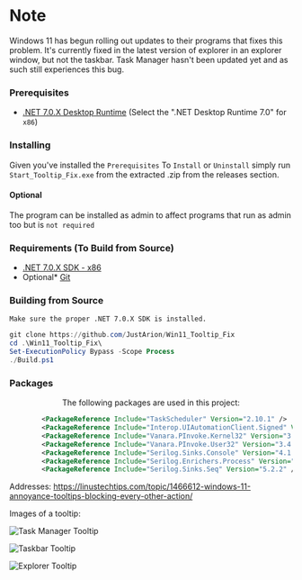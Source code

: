 # Note
Windows 11 has begun rolling out updates to their programs that fixes this problem. It's currently fixed in the latest version of explorer in an explorer window, but not the taskbar. Task Manager hasn't been updated yet and as such still experiences this bug.

### Prerequisites
* [.NET 7.0.X Desktop Runtime](https://dotnet.microsoft.com/en-us/download/dotnet/7.0) (Select the ".NET Desktop Runtime 7.0" for `x86`)

### Installing
Given you've installed the `Prerequisites`
To `Install` or `Uninstall` simply run `Start_Tooltip_Fix.exe` from the extracted .zip from the releases section.

#### Optional
The program can be installed as admin to affect programs that run as admin too but is `not required`

### Requirements (To Build from Source)
* [.NET 7.0.X SDK - x86](https://dotnet.microsoft.com/en-us/download/dotnet/7.0)
* Optional* [Git](https://git-scm.com/downloads)

### Building from Source
`Make sure the proper .NET 7.0.X SDK is installed.`
```ps1
git clone https://github.com/JustArion/Win11_Tooltip_Fix
cd .\Win11_Tooltip_Fix\
Set-ExecutionPolicy Bypass -Scope Process
./Build.ps1
```

### Packages
<p align="center">
The following packages are used in this project:
</p>

```xml
        <PackageReference Include="TaskScheduler" Version="2.10.1" />
        <PackageReference Include="Interop.UIAutomationClient.Signed" Version="10.19041.0" />
        <PackageReference Include="Vanara.PInvoke.Kernel32" Version="3.4.16" />
        <PackageReference Include="Vanara.PInvoke.User32" Version="3.4.15" />
        <PackageReference Include="Serilog.Sinks.Console" Version="4.1.0" />
        <PackageReference Include="Serilog.Enrichers.Process" Version="2.0.2" />
        <PackageReference Include="Serilog.Sinks.Seq" Version="5.2.2" />
```

Addresses: 
https://linustechtips.com/topic/1466612-windows-11-annoyance-tooltips-blocking-every-other-action/

Images of a tooltip:

![Task Manager Tooltip](./images/5096f326-4e01-47b6-bdac-039aec7da779_30-10-2022.png)

![Taskbar Tooltip](./images/d62c5052-a6c1-461b-bff9-33418f2d2d20_30-10-2022.png)

![Explorer Tooltip](./images/ca74a981-2d73-49da-852d-d42f831d588c_30-10-2022.png)
